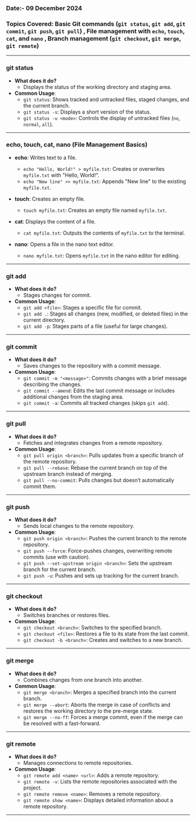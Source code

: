 
### Date:- 09 December 2024

### Topics Covered: Basic Git commands (`git status`, `git add`, `git commit`, `git push`, `git pull`) , File management with `echo`, `touch`, `cat`, and `nano` , Branch management (`git checkout`, `git merge`, `git remote`)

---

### **git status**
- **What does it do?**
  - Displays the status of the working directory and staging area.
- **Common Usage**:
  - `git status`: Shows tracked and untracked files, staged changes, and the current branch.
  - `git status -s`: Displays a short version of the status.
  - `git status -u <mode>`: Controls the display of untracked files (`no`, `normal`, `all`).

---

### **echo, touch, cat, nano** (File Management Basics)

- **echo**: Writes text to a file.
  - `echo "Hello, World!" > myfile.txt`: Creates or overwrites `myfile.txt` with "Hello, World!".
  - `echo "New line" >> myfile.txt`: Appends "New line" to the existing `myfile.txt`.

- **touch**: Creates an empty file.
  - `touch myfile.txt`: Creates an empty file named `myfile.txt`.

- **cat**: Displays the content of a file.
  - `cat myfile.txt`: Outputs the contents of `myfile.txt` to the terminal.

- **nano**: Opens a file in the nano text editor.
  - `nano myfile.txt`: Opens `myfile.txt` in the nano editor for editing.

---

### **git add**
- **What does it do?**
  - Stages changes for commit.
- **Common Usage**:
  - `git add <file>`: Stages a specific file for commit.
  - `git add .`: Stages all changes (new, modified, or deleted files) in the current directory.
  - `git add -p`: Stages parts of a file (useful for large changes).

---

### **git commit**
- **What does it do?**
  - Saves changes to the repository with a commit message.
- **Common Usage**:
  - `git commit -m "<message>"`: Commits changes with a brief message describing the changes.
  - `git commit --amend`: Edits the last commit message or includes additional changes from the staging area.
  - `git commit -a`: Commits all tracked changes (skips `git add`).

---

### **git pull**
- **What does it do?**
  - Fetches and integrates changes from a remote repository.
- **Common Usage**:
  - `git pull origin <branch>`: Pulls updates from a specific branch of the remote repository.
  - `git pull --rebase`: Rebase the current branch on top of the upstream branch instead of merging.
  - `git pull --no-commit`: Pulls changes but doesn’t automatically commit them.

---

### **git push**
- **What does it do?**
  - Sends local changes to the remote repository.
- **Common Usage**:
  - `git push origin <branch>`: Pushes the current branch to the remote repository.
  - `git push --force`: Force-pushes changes, overwriting remote commits (use with caution).
  - `git push --set-upstream origin <branch>`: Sets the upstream branch for the current branch.
  - `git push -u`: Pushes and sets up tracking for the current branch.

---

### **git checkout**
- **What does it do?**
  - Switches branches or restores files.
- **Common Usage**:
  - `git checkout <branch>`: Switches to the specified branch.
  - `git checkout <file>`: Restores a file to its state from the last commit.
  - `git checkout -b <branch>`: Creates and switches to a new branch.

---

### **git merge**
- **What does it do?**
  - Combines changes from one branch into another.
- **Common Usage**:
  - `git merge <branch>`: Merges a specified branch into the current branch.
  - `git merge --abort`: Aborts the merge in case of conflicts and restores the working directory to the pre-merge state.
  - `git merge --no-ff`: Forces a merge commit, even if the merge can be resolved with a fast-forward.

---

### **git remote**
- **What does it do?**
  - Manages connections to remote repositories.
- **Common Usage**:
  - `git remote add <name> <url>`: Adds a remote repository.
  - `git remote -v`: Lists the remote repositories associated with the project.
  - `git remote remove <name>`: Removes a remote repository.
  - `git remote show <name>`: Displays detailed information about a remote repository.

---
